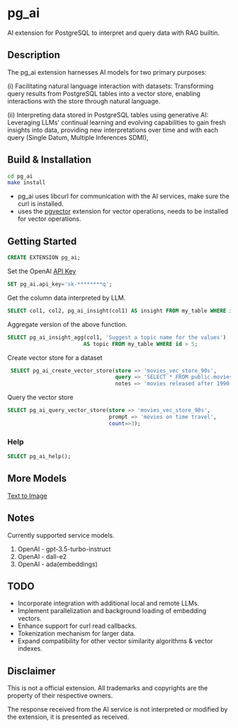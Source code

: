# pg_ai

AI extension for PostgreSQL to interpret and query data with RAG builtin.

## Description

The pg_ai extension harnesses AI models for two primary purposes:

(i) Facilitating natural language interaction with datasets:
Transforming query results from PostgreSQL tables into a vector store,
enabling interactions with the store through natural language.

(ii) Interpreting data stored in PostgreSQL tables using generative AI:
Leveraging LLMs' continual learning and evolving capabilities to gain fresh
insights into data, providing new interpretations over time and with each query
(Single Datum, Multiple Inferences SDMI),

## Build & Installation

```sh
cd pg_ai
make install
```
- pg_ai uses libcurl for communication with the AI services, make sure the curl is installed.
- uses the [pgvector](https://github.com/pgvector/pgvector) extension for vector operations, needs to be installed for vector operations.


## Getting Started

```sql
CREATE EXTENSION pg_ai;
```

Set the OpenAI [API Key](https://platform.openai.com/api-keys)
```sql
SET pg_ai.api_key='sk-********q';
```

Get the column data interpreted by LLM.
```sql
SELECT col1, col2, pg_ai_insight(col1) AS insight FROM my_table WHERE id > 5;
```

Aggregate version of the above function.
```sql
SELECT pg_ai_insight_agg(col1, 'Suggest a topic name for the values') 
                        AS topic FROM my_table WHERE id > 5;
```

Create vector store for a dataset
```sql
 SELECT pg_ai_create_vector_store(store => 'movies_vec_store_90s',
                                  query => 'SELECT * FROM public.movies WHERE release_year > 1990',
                                  notes => 'movies released after 1990');
```

Query the vector store
```sql
SELECT pg_ai_query_vector_store(store => 'movies_vec_store_90s',
                                prompt => 'movies on time travel',
                                count=>3);
```

### Help
```sql
SELECT pg_ai_help();
```

## More Models
[Text to Image](README_image_gen.md)

## Notes

Currently supported service models.

1. OpenAI - gpt-3.5-turbo-instruct
2. OpenAI - dall-e2
3. OpenAI - ada(embeddings)

## TODO

* Incorporate integration with additional local and remote LLMs.
* Implement parallelization and background loading of embedding vectors.
* Enhance support for curl read callbacks.
* Tokenization mechanism for larger data.
* Expand compatibility for other vector similarity algorithms & vector indexes.

## Disclaimer

This is not a official extension. All trademarks and copyrights are
the property of their respective owners.

The response received from the AI service is not interpreted or
modified by the extension, it is presented as received.